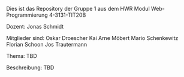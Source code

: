Dies ist das Repository der Gruppe 1 aus dem HWR Modul Web-Programmierung 4-3131-TIT20B

Dozent: Jonas Schmidt

Mitglieder sind:
Oskar Droescher
Kai Arne Möbert
Mario Schenkewitz
Florian Schoon
Jos Trautermann

Thema: TBD

Beschreibung: TBD